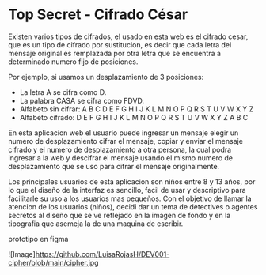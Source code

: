 # Top Secret - Cifrado César

 Existen varios tipos de cifrados, el usado en esta web es el cifrado cesar,
 que es un tipo de cifrado por sustitucion, es decir que cada letra del mensaje 
 original es remplazada por otra letra que se encuentra a determinado numero 
 fijo de posiciones.

 Por ejemplo, si usamos un desplazamiento de 3 posiciones:

* La letra A se cifra como D.
* La palabra CASA se cifra como FDVD.
* Alfabeto sin cifrar: A B C D E F G H I J K L M N O P Q R S T U V W X Y Z
* Alfabeto cifrado: D E F G H I J K L M N O P Q R S T U V W X Y Z A B C

 En esta aplicacion web el usuario puede ingresar un mensaje elegir un numero de
 desplazamiento cifrar el mensaje, copiar y enviar el mensaje cifrado y el numero
 de desplazamiento a otra persona, la cual podra ingresar a la web y descifrar el 
 mensaje usando el mismo numero de desplazamiento que se uso para cifrar el mensaje
 originalmente.
  
 Los principales usuarios de esta aplicacion son niños entre 8 y 13 años, por lo que 
 el diseño de la interfaz es sencillo, facil de usar y descriptivo para facilitarle 
 su uso a los usuarios mas pequeños. Con el objetivo de llamar la atencion de los
 usuarios (niños), decidi dar un tema de detectives o agentes secretos al diseño que 
 se ve reflejado en la imagen de fondo y en la tipografia que asemeja la de una maquina
 de escribir.

 prototipo en figma
 
![Image]https://github.com/LuisaRojasH/DEV001-cipher/blob/main/cipher.jpg





